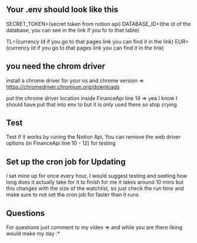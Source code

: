 ## Your .env should look like this

SECRET_TOKEN=(secret token from notion api)
DATABASE_ID=(the id of the database, you can see in the link if you fo to that table)

TL=(currency Id if you go to that pages link you can find it in the link)
EUR=(currency Id if you go to that pages link you can find it in the link)

## you need the chrom driver
install a chrome driver for your os and chrome version => https://chromedriver.chromium.org/downloads

put the chrome driver location inside FinanceApi line 14 => yea I know I should have put that into env to but it is only used there so stop crying

## Test
Test if it works by runing the Notion Api, 
You can remove the web driver options (in FinanceApi line 10 - 12) for testing

## Set up the cron job for Updating
I set mine up for once every hour, I would suggest testing and seeting how long does it actually take for it to finish
for me it takes around 10 mins but this changes with the size of the watchlist,
so just check the run time and make sure to not set the cron job for faster than it runs

## Questions
For questions just comment to my video => 
and while you are there liking would make my day :*